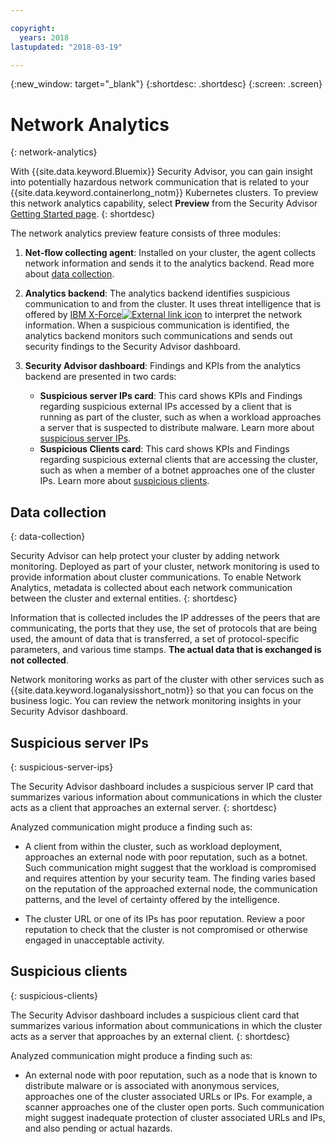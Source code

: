 ```yaml
---

copyright:
  years: 2018
lastupdated: "2018-03-19"

---
```


{:new_window: target="_blank"}
{:shortdesc: .shortdesc}
{:screen: .screen}

# Network Analytics
{: network-analytics}

With {{site.data.keyword.Bluemix}} Security Advisor, you can gain insight into potentially hazardous network communication that is related to your {{site.data.keyword.containerlong_notm}} Kubernetes clusters. To preview this network analytics capability, select **Preview** from the Security Advisor [Getting Started page](https://console.bluemix.net/security/advisor/#!/overview).
{: shortdesc}

The network analytics preview feature consists of three modules:

1. **Net-flow collecting agent**: Installed on your cluster, the agent collects network information and sends it to the analytics backend. Read more about [data collection](#data-collection).

2. **Analytics backend**: The analytics backend identifies suspicious communication to and from the cluster. It uses threat intelligence that is offered by [IBM X-Force![External link icon](../../icons/launch-glyph.svg "External link icon")](https://www.ibm.com/security/xforce) to interpret the network information. When a suspicious communication is identified, the analytics backend monitors such communications and sends out security findings to the Security Advisor dashboard.

3. **Security Advisor dashboard**: Findings and KPIs from the analytics backend are presented in two cards:

   - **Suspicious server IPs card**: This card shows KPIs and Findings regarding suspicious external IPs accessed by a client that is running as part of the cluster, such as when a workload approaches a server that is suspected to distribute malware. Learn more about [suspicious server IPs](#suspicious-server-ips).
   - **Suspicious Clients card**: This card shows KPIs and Findings regarding suspicious external clients that are accessing the cluster, such as when a member of a botnet approaches one of the cluster IPs. Learn more about [suspicious clients](#suspicious-clients).

## Data collection
{: data-collection}

Security Advisor can help protect your cluster by adding network monitoring. Deployed as part of your cluster, network monitoring is used to provide information about cluster communications. To enable Network Analytics, metadata is collected about each network communication between the cluster and external entities.
{: shortdesc}

Information that is collected includes the IP addresses of the peers that are communicating, the ports that they use, the set of protocols that are being used, the amount of data that is transferred, a set of protocol-specific parameters, and various time stamps. **The actual data that is exchanged is not collected**.

Network monitoring works as part of the cluster with other services such as {{site.data.keyword.loganalysisshort_notm}} so that you can focus on the business logic. You can review the network monitoring insights in your Security Advisor dashboard.

## Suspicious server IPs
{: suspicious-server-ips}

The Security Advisor dashboard includes a suspicious server IP card that summarizes various information about communications in which the cluster acts as a client that approaches an external server.
{: shortdesc}

Analyzed communication might produce a finding such as:

- A client from within the cluster, such as workload deployment, approaches an external node with poor reputation, such as a botnet. Such communication might suggest that the workload is compromised and requires attention by your security team. The finding varies based on the reputation of the approached external node, the communication patterns, and the level of certainty offered by the intelligence.

- The cluster URL or one of its IPs has poor reputation. Review a poor reputation to check that the cluster is not compromised or otherwise engaged in unacceptable activity.

## Suspicious clients
{: suspicious-clients}

The Security Advisor dashboard includes a suspicious client card that summarizes various information about communications in which the cluster acts as a server that approaches by an external client.
{: shortdesc}

Analyzed communication might produce a finding such as:

- An external node with poor reputation, such as a node that is known to distribute malware or is associated with anonymous services, approaches one of the cluster associated URLs or IPs. For example, a scanner approaches one of the cluster open ports. Such communication might suggest inadequate protection of cluster associated URLs and IPs, and also pending or actual hazards.
